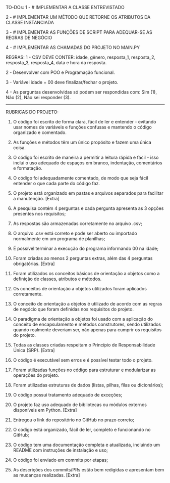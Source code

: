TO-DOs:
1 - # IMPLEMENTAR A CLASSE ENTREVISTADO

2 - # IMPLEMENTAR UM MÉTODO QUE RETORNE OS ATRIBUTOS DA CLASSE INSTANCIADA

3 - # IMPLEMENTAR AS FUNÇÕES DE SCRIPT PARA ADEQUAR-SE AS REGRAS DE NEGÓCIO

4 - # IMPLEMENTAR AS CHAMADAS DO PROJETO NO MAIN.PY

REGRAS:
1 - CSV DEVE CONTER: idade, gênero, resposta_1, resposta_2, resposta_3, resposta_4, data e hora da resposta.

2 - Desenvolver com POO e Programação funcional.

3 - Variável idade = 00 deve finalizar/fechar o projeto.

4 - As perguntas desenvolvidas só podem ser respondidas com: Sim (1), Não (2), Não sei responder (3).




--------------------------------------------------------------------------------------------------------------------------------------------------------------

RUBRICAS DO PROJETO:
1. O código foi escrito de forma clara, fácil de ler e entender - evitando usar nomes de variáveis e funções confusas e mantendo o código organizado e comentado.
2. As funções e métodos têm um único propósito e fazem uma única coisa.
3. O código foi escrito de maneira a permitir a leitura rápida e fácil - isso inclui o uso adequado de espaços em branco, indentação, comentários e formatação.
4. O código foi adequadamente comentado, de modo que seja fácil entender o que cada parte do código faz.
5. O projeto está organizado em pastas e arquivos separados para facilitar a manutenção. [Extra]

6. A pesquisa contém 4 perguntas e cada pergunta apresenta as 3 opções presentes nos requisitos;
7. As respostas são armazenadas corretamente no arquivo .csv;
8. O arquivo .csv está correto e pode ser aberto ou importado normalmente em um programa de planilhas;
9. É possível terminar a execução do programa informando 00 na idade;
10. Foram criadas ao menos 2 perguntas extras, além das 4 perguntas
obrigatórias. [Extra]

11. Foram utilizados os conceitos básicos de orientação a objetos como a definição de classes, atributos e métodos.
12. Os conceitos de orientação a objetos utilizados foram aplicados corretamente.
13. O conceito de orientação a objetos é utilizado de acordo com as regras de negócio que foram definidas nos requisitos do projeto.
14. O paradigma de orientação a objetos foi usado com a aplicação do conceito de encapsulamento e métodos construtores, sendo utilizados quando realmente
deveriam ser, não apenas para cumprir os requisitos do projeto.
15. Todas as classes criadas respeitam o Princípio de Responsabilidade Única (SRP). [Extra]

16. O código é executável sem erros e é possível testar todo o projeto.
17. Foram utilizadas funções no código para estruturar e modularizar as operações do projeto.
18. Foram utilizadas estruturas de dados (listas, pilhas, filas ou dicionários);
19. O código possui tratamento adequado de exceções;
20. O projeto faz uso adequado de bibliotecas ou módulos externos disponíveis em Python. [Extra]

21. Entregou o link do repositório no GitHub no prazo correto;
22. O código está organizado, fácil de ler, completo e funcionando no GitHub;
23. O código tem uma documentação completa e atualizada, incluindo um README com instruções de instalação e uso;
24. O código foi enviado em commits por etapas;
25. As descrições dos commits/PRs estão bem redigidas e apresentam bem as mudanças realizadas. [Extra]
